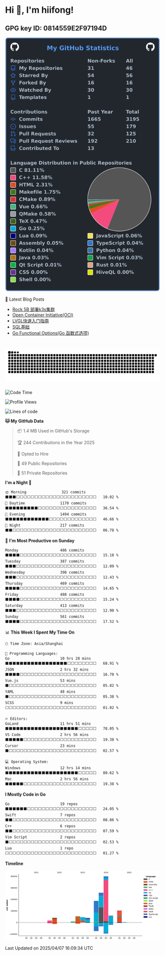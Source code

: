 # Hi 👋, I'm hiifong!

## GPG key ID: 0814559E2F97194D
[![My user statistics](https://raw.githubusercontent.com/hiifong/hiifong/main/images/userstats.svg)](https://github.com/hiifong)

📕  Latest Blog Posts
<!-- BLOG-POST-LIST:START -->
- [Rock 5B 部署k3s集群](https://ilo.nz/k3s-install/)
- [Open Container Initiative&lpar;OCI&rpar;](https://ilo.nz/oci-spec/)
- [LVGL快速入门指南](https://ilo.nz/quick-start-guide/)
- [SQL基础](https://ilo.nz/sql-basics/)
- [Go Functional Options&lpar;Go 函数式选项&rpar;](https://ilo.nz/functional-options/)
<!-- BLOG-POST-LIST:END -->


###

<br clear="both">

<img src="https://raw.githubusercontent.com/hiifong/hiifong/snake/snake.svg" alt="Snake animation" />

###

<!--START_SECTION:waka-->
![Code Time](http://img.shields.io/badge/Code%20Time-1%2C504%20hrs%2045%20mins-blue)

![Profile Views](http://img.shields.io/badge/Profile%20Views-1-blue)

![Lines of code](https://img.shields.io/badge/From%20Hello%20World%20I%27ve%20Written-1.2%20million%20lines%20of%20code-blue)

**🐱 My GitHub Data** 

> 📦 1.4 MB Used in GitHub's Storage 
 > 
> 🏆 244 Contributions in the Year 2025
 > 
> 💼 Opted to Hire
 > 
> 📜 49 Public Repositories 
 > 
> 🔑 51 Private Repositories 
 > 
**I'm a Night 🦉** 

```text
🌞 Morning                321 commits         ⬛⬛⬛⬜⬜⬜⬜⬜⬜⬜⬜⬜⬜⬜⬜⬜⬜⬜⬜⬜⬜⬜⬜⬜⬜   10.02 % 
🌆 Daytime                1170 commits        ⬛⬛⬛⬛⬛⬛⬛⬛⬛⬜⬜⬜⬜⬜⬜⬜⬜⬜⬜⬜⬜⬜⬜⬜⬜   36.54 % 
🌃 Evening                1494 commits        ⬛⬛⬛⬛⬛⬛⬛⬛⬛⬛⬛⬛⬜⬜⬜⬜⬜⬜⬜⬜⬜⬜⬜⬜⬜   46.66 % 
🌙 Night                  217 commits         ⬛⬛⬜⬜⬜⬜⬜⬜⬜⬜⬜⬜⬜⬜⬜⬜⬜⬜⬜⬜⬜⬜⬜⬜⬜   06.78 % 
```
📅 **I'm Most Productive on Sunday** 

```text
Monday                   486 commits         ⬛⬛⬛⬛⬜⬜⬜⬜⬜⬜⬜⬜⬜⬜⬜⬜⬜⬜⬜⬜⬜⬜⬜⬜⬜   15.18 % 
Tuesday                  387 commits         ⬛⬛⬛⬜⬜⬜⬜⬜⬜⬜⬜⬜⬜⬜⬜⬜⬜⬜⬜⬜⬜⬜⬜⬜⬜   12.09 % 
Wednesday                398 commits         ⬛⬛⬛⬜⬜⬜⬜⬜⬜⬜⬜⬜⬜⬜⬜⬜⬜⬜⬜⬜⬜⬜⬜⬜⬜   12.43 % 
Thursday                 469 commits         ⬛⬛⬛⬛⬜⬜⬜⬜⬜⬜⬜⬜⬜⬜⬜⬜⬜⬜⬜⬜⬜⬜⬜⬜⬜   14.65 % 
Friday                   488 commits         ⬛⬛⬛⬛⬜⬜⬜⬜⬜⬜⬜⬜⬜⬜⬜⬜⬜⬜⬜⬜⬜⬜⬜⬜⬜   15.24 % 
Saturday                 413 commits         ⬛⬛⬛⬜⬜⬜⬜⬜⬜⬜⬜⬜⬜⬜⬜⬜⬜⬜⬜⬜⬜⬜⬜⬜⬜   12.90 % 
Sunday                   561 commits         ⬛⬛⬛⬛⬜⬜⬜⬜⬜⬜⬜⬜⬜⬜⬜⬜⬜⬜⬜⬜⬜⬜⬜⬜⬜   17.52 % 
```


📊 **This Week I Spent My Time On** 

```text
🕑︎ Time Zone: Asia/Shanghai

💬 Programming Languages: 
Go                       10 hrs 28 mins      ⬛⬛⬛⬛⬛⬛⬛⬛⬛⬛⬛⬛⬛⬛⬛⬛⬛⬜⬜⬜⬜⬜⬜⬜⬜   68.91 % 
JSON                     2 hrs 32 mins       ⬛⬛⬛⬛⬜⬜⬜⬜⬜⬜⬜⬜⬜⬜⬜⬜⬜⬜⬜⬜⬜⬜⬜⬜⬜   16.70 % 
Vue.js                   53 mins             ⬛⬜⬜⬜⬜⬜⬜⬜⬜⬜⬜⬜⬜⬜⬜⬜⬜⬜⬜⬜⬜⬜⬜⬜⬜   05.82 % 
YAML                     48 mins             ⬛⬜⬜⬜⬜⬜⬜⬜⬜⬜⬜⬜⬜⬜⬜⬜⬜⬜⬜⬜⬜⬜⬜⬜⬜   05.38 % 
SCSS                     9 mins              ⬜⬜⬜⬜⬜⬜⬜⬜⬜⬜⬜⬜⬜⬜⬜⬜⬜⬜⬜⬜⬜⬜⬜⬜⬜   01.02 % 

🔥 Editors: 
GoLand                   11 hrs 51 mins      ⬛⬛⬛⬛⬛⬛⬛⬛⬛⬛⬛⬛⬛⬛⬛⬛⬛⬛⬛⬛⬜⬜⬜⬜⬜   78.05 % 
VS Code                  2 hrs 56 mins       ⬛⬛⬛⬛⬛⬜⬜⬜⬜⬜⬜⬜⬜⬜⬜⬜⬜⬜⬜⬜⬜⬜⬜⬜⬜   19.38 % 
Cursor                   23 mins             ⬛⬜⬜⬜⬜⬜⬜⬜⬜⬜⬜⬜⬜⬜⬜⬜⬜⬜⬜⬜⬜⬜⬜⬜⬜   02.57 % 

💻 Operating System: 
Windows                  12 hrs 14 mins      ⬛⬛⬛⬛⬛⬛⬛⬛⬛⬛⬛⬛⬛⬛⬛⬛⬛⬛⬛⬛⬜⬜⬜⬜⬜   80.62 % 
Mac                      2 hrs 56 mins       ⬛⬛⬛⬛⬛⬜⬜⬜⬜⬜⬜⬜⬜⬜⬜⬜⬜⬜⬜⬜⬜⬜⬜⬜⬜   19.38 % 
```

**I Mostly Code in Go** 

```text
Go                       19 repos            ⬛⬛⬛⬛⬛⬛⬜⬜⬜⬜⬜⬜⬜⬜⬜⬜⬜⬜⬜⬜⬜⬜⬜⬜⬜   24.05 % 
Swift                    7 repos             ⬛⬛⬜⬜⬜⬜⬜⬜⬜⬜⬜⬜⬜⬜⬜⬜⬜⬜⬜⬜⬜⬜⬜⬜⬜   08.86 % 
C++                      6 repos             ⬛⬛⬜⬜⬜⬜⬜⬜⬜⬜⬜⬜⬜⬜⬜⬜⬜⬜⬜⬜⬜⬜⬜⬜⬜   07.59 % 
Vim Script               2 repos             ⬛⬜⬜⬜⬜⬜⬜⬜⬜⬜⬜⬜⬜⬜⬜⬜⬜⬜⬜⬜⬜⬜⬜⬜⬜   02.53 % 
Lua                      1 repo              ⬜⬜⬜⬜⬜⬜⬜⬜⬜⬜⬜⬜⬜⬜⬜⬜⬜⬜⬜⬜⬜⬜⬜⬜⬜   01.27 % 
```



**Timeline**

![Lines of Code chart](https://raw.githubusercontent.com/hiifong/hiifong/main/assets/bar_graph.png)


 Last Updated on 2025/04/07 16:09:34 UTC
<!--END_SECTION:waka-->
